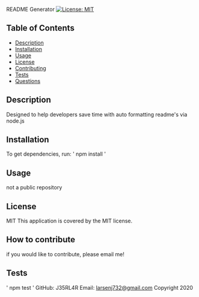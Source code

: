 
README Generator
[![License: MIT](https://img.shields.io/badge/License-MIT-yellow.svg)](https://opensource.org/licenses/MIT)
## Table of Contents
- [Description](#description)
- [Installation](#installation)
- [Usage](#usage)
- [License](#license)
- [Contributing](#contributing)
- [Tests](#tests)
- [Questions](#questions)
## Description
Designed to help developers save time with auto formatting readme's via node.js
## Installation
To get dependencies, run:
'
npm install
'
## Usage
not a public repository
## License
MIT
This application is covered by the MIT license. 
## How to contribute
if you would like to contribute, please email me!
## Tests
'
npm test
'
GitHub: J35RL4R
Email: larsenj732@gmail.com
Copyright 2020